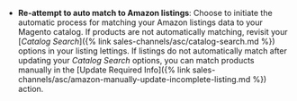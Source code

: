 
- **Re-attempt to auto match to Amazon listings**: Choose to initiate the automatic process for matching your Amazon listings data to your Magento catalog. If products are not automatically matching, revisit your [_Catalog Search_]({% link sales-channels/asc/catalog-search.md %}) options in your listing lettings. If listings do not automatically match after updating your _Catalog Search_ options, you can match products manually in the [Update Required Info]({% link sales-channels/asc/amazon-manually-update-incomplete-listing.md %}) action.
